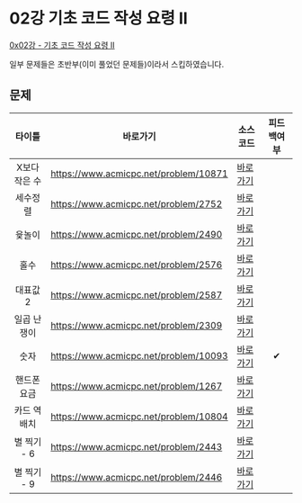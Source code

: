 # 02강 기초 코드 작성 요령 II

[0x02강 - 기초 코드 작성 요령 II](https://www.acmicpc.net/workbook/view/7306)

일부 문제들은 초반부(이미 풀었던 문제들)이라서 스킵하였습니다.

## 문제
|   타이틀    | 바로가기                                  | 소스코드                                   | 피드백여부 |
|:--------:|---------------------------------------|----------------------------------------|:-----:|
| X보다 작은 수 | https://www.acmicpc.net/problem/10871 | [바로가기](../../problem/n10871/Main.java) |       |
|   세수정렬   | https://www.acmicpc.net/problem/2752  | [바로가기](../../problem/n2752/Main.java)  |       |
|   윷놀이    | https://www.acmicpc.net/problem/2490  | [바로가기](../../problem/n2490/Main.java)  |       |
|    홀수    | https://www.acmicpc.net/problem/2576  | [바로가기](../../problem/n2576/Main.java)  |       |
|   대표값2   | https://www.acmicpc.net/problem/2587  | [바로가기](../../problem/n2587/Main.java)  |       |
|  일곱 난쟁이  | https://www.acmicpc.net/problem/2309  | [바로가기](../../problem/n2309/Main.java)  |       |
|    숫자    | https://www.acmicpc.net/problem/10093 | [바로가기](../../problem/n10093/Main.java) |   ✔   |
|  핸드폰 요금  | https://www.acmicpc.net/problem/1267  | [바로가기](../../problem/n1267/Main.java)  |       |
|  카드 역배치  | https://www.acmicpc.net/problem/10804 | [바로가기](../../problem/n10804/Main.java) |       |
| 별 찍기 - 6 | https://www.acmicpc.net/problem/2443  | [바로가기](../../problem/n2443/Main.java)  |       |
| 별 찍기 - 9 | https://www.acmicpc.net/problem/2446  | [바로가기](../../problem/n2446/Main.java)  |       |
